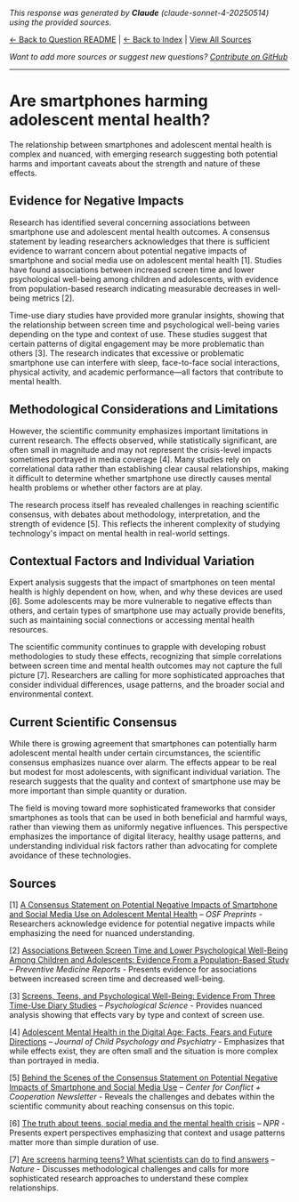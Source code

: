 <!-- 
Generated by: claude
Model: claude-sonnet-4-20250514
Prompt type: sources
Generated at: 2025-06-13T09:27:02.472684
-->

*This response was generated by **Claude** (claude-sonnet-4-20250514) using the provided sources.*

[← Back to Question README](README.md) | [← Back to Index](../README.md) | [View All Sources](../allsources.md)

*Want to add more sources or suggest new questions? [Contribute on GitHub](https://github.com/justinwest/SuggestedSources)*

---

# Are smartphones harming adolescent mental health?

The relationship between smartphones and adolescent mental health is complex and nuanced, with emerging research suggesting both potential harms and important caveats about the strength and nature of these effects.

## Evidence for Negative Impacts

Research has identified several concerning associations between smartphone use and adolescent mental health outcomes. A consensus statement by leading researchers acknowledges that there is sufficient evidence to warrant concern about potential negative impacts of smartphone and social media use on adolescent mental health [1]. Studies have found associations between increased screen time and lower psychological well-being among children and adolescents, with evidence from population-based research indicating measurable decreases in well-being metrics [2].

Time-use diary studies have provided more granular insights, showing that the relationship between screen time and psychological well-being varies depending on the type and context of use. These studies suggest that certain patterns of digital engagement may be more problematic than others [3]. The research indicates that excessive or problematic smartphone use can interfere with sleep, face-to-face social interactions, physical activity, and academic performance—all factors that contribute to mental health.

## Methodological Considerations and Limitations

However, the scientific community emphasizes important limitations in current research. The effects observed, while statistically significant, are often small in magnitude and may not represent the crisis-level impacts sometimes portrayed in media coverage [4]. Many studies rely on correlational data rather than establishing clear causal relationships, making it difficult to determine whether smartphone use directly causes mental health problems or whether other factors are at play.

The research process itself has revealed challenges in reaching scientific consensus, with debates about methodology, interpretation, and the strength of evidence [5]. This reflects the inherent complexity of studying technology's impact on mental health in real-world settings.

## Contextual Factors and Individual Variation

Expert analysis suggests that the impact of smartphones on teen mental health is highly dependent on how, when, and why these devices are used [6]. Some adolescents may be more vulnerable to negative effects than others, and certain types of smartphone use may actually provide benefits, such as maintaining social connections or accessing mental health resources.

The scientific community continues to grapple with developing robust methodologies to study these effects, recognizing that simple correlations between screen time and mental health outcomes may not capture the full picture [7]. Researchers are calling for more sophisticated approaches that consider individual differences, usage patterns, and the broader social and environmental context.

## Current Scientific Consensus

While there is growing agreement that smartphones can potentially harm adolescent mental health under certain circumstances, the scientific consensus emphasizes nuance over alarm. The effects appear to be real but modest for most adolescents, with significant individual variation. The research suggests that the quality and context of smartphone use may be more important than simple quantity or duration.

The field is moving toward more sophisticated frameworks that consider smartphones as tools that can be used in both beneficial and harmful ways, rather than viewing them as uniformly negative influences. This perspective emphasizes the importance of digital literacy, healthy usage patterns, and understanding individual risk factors rather than advocating for complete avoidance of these technologies.

## Sources

[1] [A Consensus Statement on Potential Negative Impacts of Smartphone and Social Media Use on Adolescent Mental Health](https://osf.io/preprints/psyarxiv/b94dy) – *OSF Preprints* - Researchers acknowledge evidence for potential negative impacts while emphasizing the need for nuanced understanding.

[2] [Associations Between Screen Time and Lower Psychological Well-Being Among Children and Adolescents: Evidence From a Population-Based Study](https://www.sciencedirect.com/science/article/pii/S2211335518301827) – *Preventive Medicine Reports* - Presents evidence for associations between increased screen time and decreased well-being.

[3] [Screens, Teens, and Psychological Well-Being: Evidence From Three Time-Use Diary Studies](https://journals.sagepub.com/doi/10.1177/0956797619830329) – *Psychological Science* - Provides nuanced analysis showing that effects vary by type and context of screen use.

[4] [Adolescent Mental Health in the Digital Age: Facts, Fears and Future Directions](https://pmc.ncbi.nlm.nih.gov/articles/PMC8221420/) – *Journal of Child Psychology and Psychiatry* - Emphasizes that while effects exist, they are often small and the situation is more complex than portrayed in media.

[5] [Behind the Scenes of the Consensus Statement on Potential Negative Impacts of Smartphone and Social Media Use](https://www.centerconflictcooperation-newsletter.com/p/behind-the-scenes-of-the-consensus) – *Center for Conflict + Cooperation Newsletter* - Reveals the challenges and debates within the scientific community about reaching consensus on this topic.

[6] [The truth about teens, social media and the mental health crisis](https://www.npr.org/sections/health-shots/2023/04/25/1171773181/social-media-teens-mental-health) – *NPR* - Presents expert perspectives emphasizing that context and usage patterns matter more than simple duration of use.

[7] [Are screens harming teens? What scientists can do to find answers](https://www.nature.com/articles/d41586-025-00991-7) – *Nature* - Discusses methodological challenges and calls for more sophisticated research approaches to understand these complex relationships.